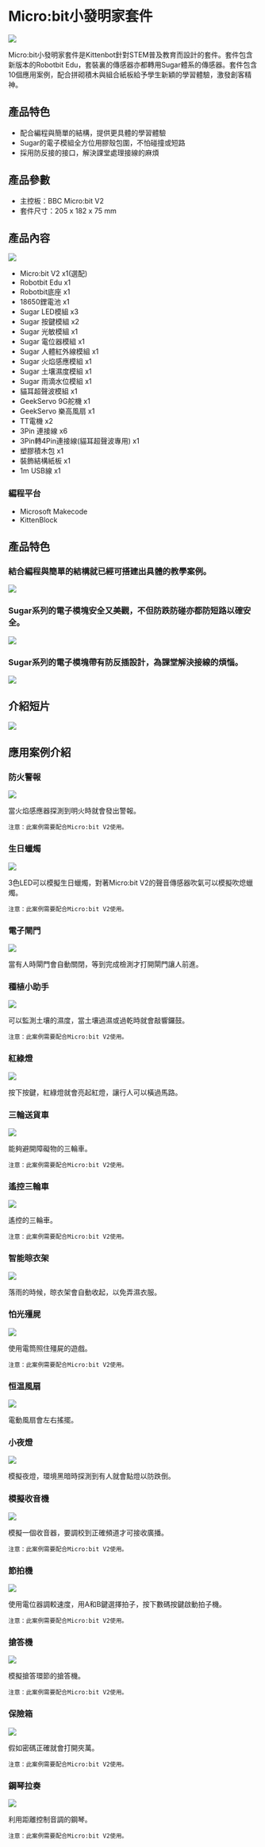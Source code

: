 # Micro:bit小發明家套件

![](./images/2_notext.jpg)

Micro:bit小發明家套件是Kittenbot針對STEM普及教育而設計的套件。套件包含新版本的Robotbit Edu，套裝裏的傳感器亦都轉用Sugar體系的傳感器。套件包含10個應用案例，配合拼砌積木與組合紙板給予學生新穎的學習體驗，激發創客精神。

## 產品特色

- 配合編程與簡單的結構，提供更具體的學習體驗
- Sugar的電子模組全方位用膠殼包圍，不怕碰撞或短路
- 採用防反接的接口，解決課堂處理接線的麻煩

## 產品參數

- 主控板：BBC Micro:bit V2
- 套件尺寸：205 x 182 x 75 mm

## 產品內容

![](./images/1.png)

- Micro:bit V2 x1(選配)
- Robotbit Edu x1
- Robotbit底座 x1
- 18650鋰電池 x1
- Sugar LED模組 x3
- Sugar 按鍵模組 x2
- Sugar 光敏模組 x1
- Sugar 電位器模組 x1
- Sugar 人體紅外線模組 x1
- Sugar 火焰感應模組 x1
- Sugar 土壤濕度模組 x1
- Sugar 雨滴水位模組 x1
- 貓耳超聲波模組 x1
- GeekServo 9G舵機 x1
- GeekServo 樂高風扇 x1
- TT電機 x2
- 3Pin 連接線 x6
- 3Pin轉4Pin連接線(貓耳超聲波專用) x1
- 塑膠積木包 x1
- 裝飾結構紙板 x1
- 1m USB線 x1

### 編程平台
- Microsoft Makecode
- KittenBlock

## 產品特色

### 結合編程與簡單的結構就已經可搭建出具體的教學案例。

![](./images/13.png)

### Sugar系列的電子模塊安全又美觀，不但防跌防碰亦都防短路以確安全。

![](./images/12.png)

### Sugar系列的電子模塊帶有防反插設計，為課堂解決接線的煩惱。

![](./images/14.png)

## 介紹短片

[![](images/video.png)](https://youtu.be/JaBa2EcIPDU)

## 應用案例介紹

### 防火警報

![](./images/firealarm.png)

當火焰感應器探測到明火時就會發出警報。

    注意：此案例需要配合Micro:bit V2使用。

### 生日蠟燭

![](./images/candle.png)

3色LED可以模擬生日蠟燭，對著Micro:bit V2的聲音傳感器吹氣可以模擬吹熄蠟燭。

    注意：此案例需要配合Micro:bit V2使用。

### 電子閘門

![](./images/gate.png)

當有人時閘門會自動關閉，等到完成檢測才打開閘門讓人前進。

### 種植小助手

![](./images/plant.png)

可以監測土壤的濕度，當土壤過濕或過乾時就會敲響鑼鼓。

    注意：此案例需要配合Micro:bit V2使用。

### 紅綠燈

![](./images/trafficlight.png)

按下按鍵，紅綠燈就會亮起紅燈，讓行人可以橫過馬路。

### 三輪送貨車

![](./images/kart.png)

能夠避開障礙物的三輪車。

    注意：此案例需要配合Micro:bit V2使用。

### 遙控三輪車

![](./images/kart.png)

遙控的三輪車。

    注意：此案例需要配合Micro:bit V2使用。

### 智能晾衣架

![](./images/hanger.png)

落雨的時候，晾衣架會自動收起，以免弄濕衣服。

### 怕光殭屍

![](./images/zombie.png)

使用電筒照住殭屍的遊戲。

    注意：此案例需要配合Micro:bit V2使用。

### 恒温風扇

![](./images/fan.png)

電動風扇會左右搖擺。

### 小夜燈

![](./images/nightlight.png)

模擬夜燈，環境黑暗時探測到有人就會點燈以防跌倒。

### 模擬收音機

![](./images/broadcast.png)

模擬一個收音器，要調校到正確頻道才可接收廣播。

    注意：此案例需要配合Micro:bit V2使用。

### 節拍機

![](./images/rhythm.png)

使用電位器調較速度，用A和B鍵選擇拍子，按下數碼按鍵啟動拍子機。

    注意：此案例需要配合Micro:bit V2使用。

### 搶答機

![](./images/quiz.png)

模擬搶答環節的搶答機。

    注意：此案例需要配合Micro:bit V2使用。

### 保險箱

![](./images/safe.png)

假如密碼正確就會打開夾萬。

    注意：此案例需要配合Micro:bit V2使用。

### 鋼琴拉奏

![](./images/piano.png)

利用距離控制音調的鋼琴。

    注意：此案例需要配合Micro:bit V2使用。